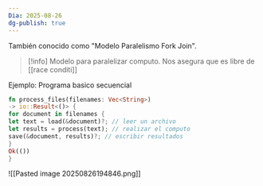 ```yaml
---
Dia: 2025-08-26
dg-publish: true
---
```

También conocido como "Modelo Paralelismo Fork Join".

>[!info] Modelo para paralelizar computo. Nos asegura que es libre de [[race conditi]]


Ejemplo: Programa basico secuencial 

```rust 
fn process_files(filenames: Vec<String>)
-> io::Result<()> {
for document in filenames {
let text = load(&document)?; // leer un archivo
let results = process(text); // realizar el computo
save(&document, results)?; // escribir resultados
}
Ok(())
}
```

![[Pasted image 20250826194846.png]]